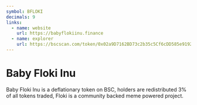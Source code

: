 ```yaml
---
symbol: BFLOKI
decimals: 9
links:
  - name: website
    url: https://babyflokiinu.finance
  - name: explorer
    url: https://bscscan.com/token/0x02a9D7162BD73c2b35c5Cf6cDD585e91928c850A
---
```


# Baby Floki Inu

Baby Floki Inu is a deflationary token on BSC, holders are redistributed 3% of all tokens traded, Floki is a community backed meme powered project.
